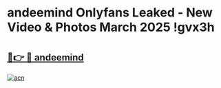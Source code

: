 # andeemind Onlyfans Leaked - New Video & Photos March 2025 !gvx3h

# <h2><a href="https://dczjx5.iuczelnia.edu.pl?title=andeemind&ref=gvx3h">🔗👉 🔴 andeemind</a></h2>

[![acn](https://github.com/user-attachments/assets/0f9c940e-d8b0-45ae-aac7-cd30a18b3e1c)](https://dczjx5.iuczelnia.edu.pl?title=andeemind&ref=gvx3h)

